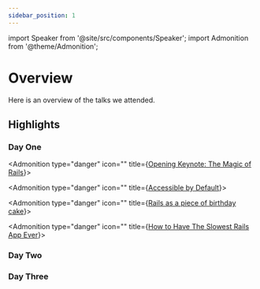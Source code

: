 ```yaml
---
sidebar_position: 1
---
```


import Speaker from '@site/src/components/Speaker';
import Admonition from '@theme/Admonition';

# Overview

Here is an overview of the talks we attended.

## Highlights

### Day One

<Admonition type="danger" icon="" title={<a href="/docs/day-one/keynote-eileen">Opening Keynote: The Magic of Rails</a>}>
  <Speaker
    name='Eileen M. Uchitelle'
    position='Rails Core Team | Senior Staff Engineer @ Shopify'
    imageUrl='https://sessionize.com/image/0603-400o400o2-DcZeRc1f5jggZXcKhQkdBt.png'
  />
</Admonition>

<Admonition type="danger" icon="" title={<a href="/docs/day-one/accessible">Accessible by Default</a>}>
  <Speaker
    name='Joel Hawksley'
    position='Staff Engineer at GitHub'
    imageUrl='https://sessionize.com/image/9741-400o400o2-HBQvHkWcun2QZpgLcPHSjA.jpg'
  />
</Admonition>

<Admonition type="danger" icon="" title={<a href="/docs/day-one/cake">Rails as a piece of birthday cake</a>}>
  <Speaker
    name='Vladimir Dementyev'
    position='Principal Engineer at Evil Martians'
    imageUrl='https://sessionize.com/image/a7a5-400o400o2-hGDDmXdVCnGBNH5GorY6Zp.jpg'
  />
</Admonition>

<Admonition type="danger" icon="" title={<a href="/docs/day-one/slow">How to Have The Slowest Rails App Ever</a>}>
  <Speaker
    name='Nate Berkopec'
    position="Owner, The Speedshop"
    imageUrl='https://sessionize.com/image/7c4d-400o400o2-d86b11d0-0485-4ec9-8e3a-9ee717f12851.jpg'
  />
</Admonition>

### Day Two

### Day Three
